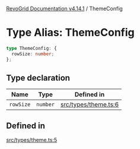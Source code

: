 [RevoGrid Documentation v4.14.1](README.md) / ThemeConfig

# Type Alias: ThemeConfig

```ts
type ThemeConfig: {
  rowSize: number;
};
```

## Type declaration

| Name | Type | Defined in |
| ------ | ------ | ------ |
| `rowSize` | `number` | [src/types/theme.ts:6](https://github.com/revolist/revogrid/blob/925db466c3d20933669e374666cd0ddbe00cac19/src/types/theme.ts#L6) |

## Defined in

[src/types/theme.ts:5](https://github.com/revolist/revogrid/blob/925db466c3d20933669e374666cd0ddbe00cac19/src/types/theme.ts#L5)
